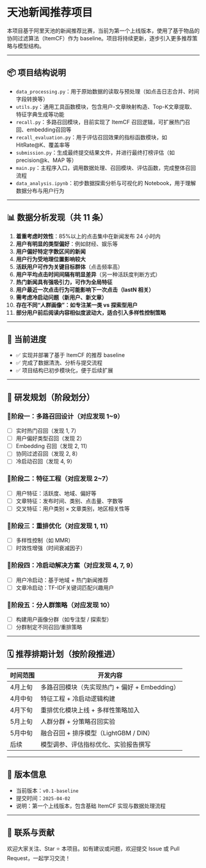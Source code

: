 # 天池新闻推荐项目

本项目基于阿里天池的新闻推荐比赛，当前为第一个上线版本，使用了基于物品的协同过滤算法（ItemCF）作为 baseline。项目将持续更新，逐步引入更多推荐策略与模型结构。

---

## 📦 项目结构说明

- `data_processing.py`：用于原始数据的读取与预处理（如点击日志合并、时间字段转换等）
- `utils.py`：通用工具函数模块，包含用户-文章映射构造、Top-K文章提取、特征字典生成等功能
- `recall.py`：多路召回模块，目前实现了 ItemCF 召回逻辑，可扩展热门召回、embedding召回等
- `recall_evaluation.py`：用于评估召回效果的指标函数模块，如 HitRate@K、覆盖率等
- `submission.py`：生成最终提交结果文件，并进行最终打榜评估（如 precision@k、MAP 等）
- `main.py`：主程序入口，调用数据处理、召回模块、评估函数，完成整体召回流程
- `data_analysis.ipynb`：初步数据探索分析与可视化的 Notebook，用于理解数据分布与用户行为

---

## 📊 数据分析发现（共 11 条）

1. **着重考虑时效性**：85%以上的点击集中在新闻发布 24 小时内
2. **用户有明显的类型偏好**：例如财经、娱乐等
3. **用户偏好特定字数区间的新闻**
4. **用户行为受地理位置影响较大**
5. **活跃用户可作为关键目标群体**（点击频率高）
6. **用户平均点击时间间隔有明显差异**（另一种活跃度判断方式）
7. **热门新闻具有强吸引力，可作为全局特征**
8. **用户最近一次点击行为可能影响下一次点击（lastN 相关）**
9. **需考虑冷启动问题（新用户、新文章）**
10. **存在不同“人群画像”：如专注某一类 vs 探索型用户**
11. **部分用户前后阅读内容相似度波动大，适合引入多样性控制策略**

---

## 🚀 当前进度

- ✅ 实现并部署了基于 ItemCF 的推荐 baseline
- ✅ 完成了数据清洗、分析与提交流程
- ✅ 项目结构已初步模块化，便于后续扩展

---

## 🔄 研发规划（阶段划分）

### 📍阶段一：多路召回设计（对应发现 1~9）

- [ ]  实时热门召回（发现 1, 7）
- [ ]  用户偏好类型召回（发现 2）
- [ ]  Embedding 召回（发现 2, 11）
- [ ]  协同过滤召回（发现 2, 8）
- [ ]  冷启动召回（发现 4, 9）

### 📍阶段二：特征工程（对应发现 2~7）

- [ ]  用户特征：活跃度、地域、偏好等
- [ ]  文章特征：发布时间、类别、点击量、字数等
- [ ]  交叉特征：用户类别 × 文章类别，地区相关性等

### 📍阶段三：重排优化（对应发现 1, 11）

- [ ]  多样性控制（如 MMR）
- [ ]  时效性增强（时间衰减因子）

### 📍阶段四：冷启动解决方案（对应发现 4, 7, 9）

- [ ]  用户冷启动：基于地域 + 热门新闻推荐
- [ ]  文章冷启动：TF-IDF关键词匹配兴趣用户

### 📍阶段五：分人群策略（对应发现 10）

- [ ]  构建用户画像分群（如专注型 / 探索型）
- [ ]  分群制定不同召回/重排策略

---

## 🗓️ 推荐排期计划（按阶段推进）


| 时间范围 | 开发内容                                      |
| -------- | --------------------------------------------- |
| 4月上旬  | 多路召回模块（先实现热门 + 偏好 + Embedding） |
| 4月中旬  | 特征工程 + 冷启动逻辑构建                     |
| 4月下旬  | 重排优化模块上线 + 多样性策略加入             |
| 5月上旬  | 人群分群 + 分策略召回实验                     |
| 5月中旬  | 融合召回 + 排序模型（LightGBM / DIN）         |
| 后续     | 模型调参、评估指标优化、实验报告撰写          |

---

## 🔖 版本信息

- 当前版本：`v0.1-baseline`
- 提交时间：`2025-04-02`
- 说明：第一个上线版本，包含基础 ItemCF 实现与数据处理流程

---

## 📮 联系与贡献

欢迎大家关注、Star ⭐️ 本项目。如有建议或问题，欢迎提交 Issue 或 Pull Request，一起学习交流！

